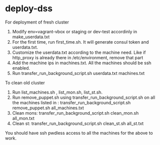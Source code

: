 # deploy-dss

For deployment of fresh cluster

1. Modify env=vagrant-vbox or staging or dev-test accordinly in make_userdata.txt
2. For the first time, run first_time.sh. It will generate consul token and userdata.txt.
3. Customize the userdata.txt according to the machine need. Like if http_proxy is already there in /etc/environment, remove that part
4. Add the machine ips in machines.txt. All the machines should be ssh enabled.
5. Run transfer_run_background_script.sh userdata.txt machines.txt

To clean old cluster 

1. Run list_machines.sh , list_mon.sh, list_st.sh.
2. Run remove_puppet.sh using transfer_run_background_script.sh on all the machines listed in : 
    transfer_run_background_script.sh remove_puppet.sh all_machines.txt
3. Clean mons:
    transfer_run_background_script.sh clean_mon.sh all_mon.txt 
4.  Clean st:
    transfer_run_background_script.sh clean_st.sh  all_st.txt

You should have ssh pwdless access to all the machines for the above to work. 


